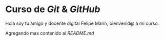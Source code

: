 # Curso de _Git_ & _GitHub_

Hola soy tu amigo y docente digital Felipe Marin, bienvenid@ a mi curso.

Agregando mas contenido al _README.md_